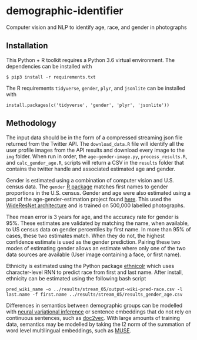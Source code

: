# demographic-identifier
Computer vision and NLP to identify age, race, and gender in photographs

## Installation

This Python + R toolkit requires a Python 3.6 virtual environment. The dependencies can be installed with 

```
$ pip3 install -r requirements.txt
```

The R requirements `tidyverse`, `gender`, `plyr`, and `jsonlite` can be installed with

```
install.packages(c('tidyverse', 'gender', 'plyr', 'jsonlite'))
```
## Methodology

The input data should be in the form of a compressed streaming json file returned from the Twitter API. The `download_data.R` file will identify all the user profile images from the API results and download every image to the `img` folder. When run in order, the `age-gender-image.py`, `process_results.R`, and `calc_gender_age.R`, scripts will return a CSV in the `results` folder that contains the twitter handle and associated estimated age and gender.

Gender is estimated using a combination of computer vision and U.S. census data. The `gender` [R package](https://github.com/ropensci/gender) matches first names to gender proportions in the U.S. census. Gender and age were also estimated using a port of the age-gender-estimation project found [here](https://github.com/yu4u/age-gender-estimation). This used the [WideResNet architecture](https://arxiv.org/pdf/1605.07146.pdf) and is trained on 500,000 labelled photographs. 

Thee mean error is 3 years for age, and the accuracy rate for gender is 95%. These estimates are validated by matching the name, when available, to US census data on gender percentiles by first name. In more than 95% of cases, these two estimates match. When they do not, the highest confidence estimate is used as the gender prediction. Pairing these two modes of estimating gender allows an estimate where only one of the two data sources are available (User image containing a face, or first name). 

Ethnicity is estimated using the Python package [ethnicolr](https://github.com/appeler/ethnicolr) which uses character-level RNN to predict race from first and last name. After install, ethnicity can be estimated using the following bash script

```
pred_wiki_name -o ../results/stream_05/output-wiki-pred-race.csv -l last.name -f first.name ../results/stream_05/results_gender_age.csv
```

Differences in semantics between demographic groups can be modelled with [neural variational inference](https://arxiv.org/abs/1511.06038) or sentence embeddings that do not rely on continuous sentences, such as [doc2vec](https://cs.stanford.edu/~quocle/paragraph_vector.pdf). With large amounts of training data, semantics may be modelled by taking the l2 norm of the summation of word level multilingual embeddings, such as [MUSE](https://github.com/facebookresearch/MUSE). 

